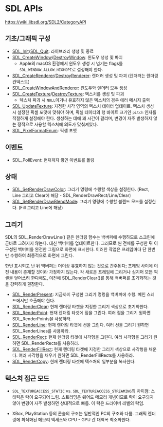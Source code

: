 # SDL APIs
https://wiki.libsdl.org/SDL2/CategoryAPI

## 기초/그래픽 구성
- [SDL_Init](https://wiki.libsdl.org/SDL2/SDL_Init)/[SDL_Quit](https://wiki.libsdl.org/SDL2/SDL_Quit): 라이브러리 생성 및 종료
- [SDL_CreateWindow](https://wiki.libsdl.org/SDL2/SDL_CreateWindow)/[DestroyWindow](https://wiki.libsdl.org/SDL2/SDL_DestroyWindow): 윈도우 생성 및 파괴
    - Apple의 macOS 환경에서 윈도우 생성 시 넘기는 flags를 `SDL_WINDOW_ALLOW_HIGHDPI`로 설정해야 한다. 
- [SDL_CreateRenderer](https://wiki.libsdl.org/SDL2/SDL_CreateRenderer)/[DestroyRenderer](https://wiki.libsdl.org/SDL2/SDL_DestroyRenderer): 렌더러 생성 및 파괴 (렌더러는 렌더링 컨텍스트)
- [SDL_CreateWindowAndRenderer](https://wiki.libsdl.org/SDL2/SDL_CreateWindowAndRenderer): 윈도우와 렌더러 모두 생성
- [SDL_CreateTexture](https://wiki.libsdl.org/SDL2/SDL_CreateTexture)/[DestroyTexture](https://wiki.libsdl.org/SDL2/SDL_DestroyTexture): 텍스처를 생성 및 파괴
    - 텍스처 파괴 시 `NULL`이거나 유효하지 않은 텍스처의 경우 에러 메시지 출력
- [SDL_UpdateTexture](https://wiki.libsdl.org/SDL2/SDL_UpdateTexture): 지정한 사각 영역의 텍스처 데이터 업데이트. 텍스처 생성 시 설정한 픽셀 포맷에 맞춰야 하며, 픽셀 데이터의 행 바이트 크기인 `pitch` 인자를 적절하게 설정해야 한다. 생성하는 데에 꽤 시간이 걸리며, 변경이 자주 발생하지 않는 정적으로 사용할 텍스처에 의도가 맞춰져있다. 
- [SDL_PixelFormatEnum](https://wiki.libsdl.org/SDL2/SDL_PixelFormatEnum): 픽셀 포맷 

## 이벤트
- SDL_PollEvent: 현재까지 쌓인 이벤트를 폴링

## 상태
- [SDL_SetRenderDrawColor](https://wiki.libsdl.org/SDL2/SDL_SetRenderDrawColor): 그리기 명령에 수행할 색상을 설정한다. (Rect, Line 그리고 Clear에 해당 - SDL_RenderDrawRect/Line/Clear)
- [SDL_SetRenderDrawBlendMode](https://wiki.libsdl.org/SDL2/SDL_SetRenderDrawBlendMode): 그리기 명령에 수행할 블렌드 모드를 설정한다. (Fill 그리고 Line에 해당)

## 그리기
SDL의 SDL_RenderDrawLine() 같은 렌더링 함수는 백버퍼에 수행하므로 스크린에 곧바로 그려지지 않는다. 대신 백버퍼를 업데이트한다. 그러므로 씬 전체를 구성한 뒤 이 구성된 백버퍼를 완전한 그림으로 화면에 표시한다. 이러한 작업은 프레임마다 단 한번만 수행하여 최종적으로 화면에 그린다. 

한번 표시되고 난 뒤 백버퍼는 더이상 유효하지 않는 것으로 간주된다; 프레임 사이에 이전 내용이 존재할 것이라 가정하지 않는다. 각 새로운 프레임에 그리거나 심지어 모든 픽셀을 덮어쓰려 한다해도, 이전에 SDL_RenderClear()를 통해 백버퍼를 초기화하는 것을 강력하게 권장한다. 

- [SDL_RenderPresent](https://wiki.libsdl.org/SDL2/SDL_RenderPresent): 지금까지 구성한 그리기 명령을 백버퍼에 수행. 메인 스레드에서만 호출해야 한다.
- [SDL_RenderClear](https://wiki.libsdl.org/SDL2/SDL_RenderClear): 현재 렌더링 타겟을 지정한 그리기 색상으로 초기화한다. 
- [SDL_RenderPoint](https://wiki.libsdl.org/SDL2/SDL_RenderDrawPoint): 현재 렌더링 타겟에 점을 그린다. 여러 점을 그리기 원하면 SDL_RenderPoints을 사용하라. 
- [SDL_RenderLine](https://wiki.libsdl.org/SDL2/SDL_RenderDrawLine): 현재 렌더링 타겟에 선을 그린다. 여러 선을 그리기 원하면 SDL_RenderLines를 사용하라. 
- [SDL_RenderRect](https://wiki.libsdl.org/SDL2/SDL_RenderDrawRect): 현재 렌더링 타겟에 사각형을 그린다. 여러 사각형을 그리기 원하면 SDL_RenderRects를 사용하라. 
- [SDL_RenderFillRect](https://wiki.libsdl.org/SDL2/SDL_RenderFillRect): 현재 렌더링 타겟에 지정한 그리기 색상으로 사각형을 채운다. 여러 사각형을 채우기 원하면 SDL_RenderFillRects를 사용하라. 
- [SDL_RenderCopy](https://wiki.libsdl.org/SDL2/SDL_RenderCopy): 현재 렌더링 타겟에 텍스처의 일부분을 복사한다.

## 텍스처 접근 모드
- `SDL_TEXTUREACCESS_STATIC` vs. `SDL_TEXTUREACCESS_STREAMING`의 차이점: 
스태틱은 락이 요구되어 느림. 스트리밍은 쉐어드 메모리 개념이므로 락이 요구되지 않아 변경이 자주 발생하면 상대적으로 빠름. 이 락은 드라이버 레벨의 락임. 

- XBox, PlayStation 등의 콘솔의 구조는 일반적인 PC의 구조와 다름. 그래픽 렌더링에 최적화된 메모리 액세스와 CPU - GPU 간 대역폭 최소화한다. 

